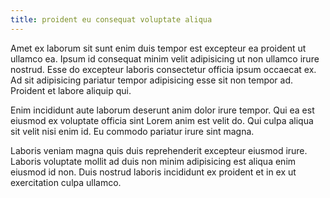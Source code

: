```yaml
---
title: proident eu consequat voluptate aliqua
---
```


Amet ex laborum sit sunt enim duis tempor est excepteur ea proident ut ullamco ea. Ipsum id consequat minim velit adipisicing ut non ullamco irure nostrud. Esse do excepteur laboris consectetur officia ipsum occaecat ex. Ad sit adipisicing pariatur tempor adipisicing esse sit non tempor ad. Proident et labore aliquip qui.

Enim incididunt aute laborum deserunt anim dolor irure tempor. Qui ea est eiusmod ex voluptate officia sint Lorem anim est velit do. Qui culpa aliqua sit velit nisi enim id. Eu commodo pariatur irure sint magna.

Laboris veniam magna quis duis reprehenderit excepteur eiusmod irure. Laboris voluptate mollit ad duis non minim adipisicing est aliqua enim eiusmod id non. Duis nostrud laboris incididunt ex proident et in ex ut exercitation culpa ullamco.